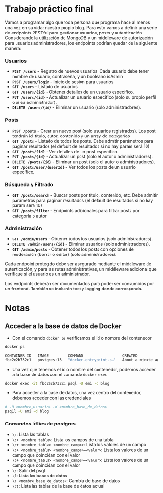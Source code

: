 # Trabajo práctico final

Vamos a programar algo que toda persona que programa hace al menos una vez en su vida: nuestro propio blog. Para esto vamos a definir una serie de endpoints RESTful para gestionar usuarios, posts y autenticación. Considerando la utilización de MongoDB y un middleware de autorización para usuarios administradores, los endpoints podrían quedar de la siguiente manera:

### **Usuarios**

- **`POST /users`** - Registro de nuevos usuarios. Cada usuario debe tener nombre de usuario, contraseña, y un booleano isAdmin
- **`POST /users/login`** - Inicio de sesión para usuarios.
- **`GET /users`** - Listado de usuarios
- **`GET /users/{id}`** - Obtener detalles de un usuario específico.
- **`PUT /users/{id}`** - Actualizar un usuario específico (solo su propio perfil o si es administrador).
- **`DELETE /users/{id}`** - Eliminar un usuario (solo administradores).

### **Posts**

- **`POST /posts`** - Crear un nuevo post (solo usuarios registrados). Los post tendrán id, título, autor, contenido y un array de categorías
- **`GET /posts`** - Listado de todos los posts. Debe admitir parámetros para paginar resultados (el default de resultados si no hay param será 10)
- **`GET /posts/{id}`** - Ver detalles de un post específico.
- **`PUT /posts/{id}`** - Actualizar un post (solo el autor o administradores).
- **`DELETE /posts/{id}`** - Eliminar un post (solo el autor o administradores).
- **`GET /posts/user/{userId}`** - Ver todos los posts de un usuario específico.

### **Búsqueda y Filtrado**

- **`GET /posts/search`** - Buscar posts por título, contenido, etc. Debe admitir parámetros para paginar resultados (el default de resultados si no hay param será 10)
- **`GET /posts/filter`** - Endpoints adicionales para filtrar posts por categoría o autor

### **Administración**

- **`GET /admin/users`** - Obtener todos los usuarios (solo administradores).
- **`DELETE /admin/users/{id}`** - Eliminar usuarios (solo administradores).
- **`GET /admin/posts`** - Obtener todos los posts con opciones de moderación (borrar o editar) (solo administradores).

Cada endpoint protegido debe ser asegurado mediante el middleware de autenticación, y para las rutas administrativas, un middleware adicional que verifique si el usuario es un administrador.

Los endpoints deberán ser documentados para poder ser consumidos por un frontend. También se incluirán test y logging donde corresponda.

# Notas

## Acceder a la base de datos de Docker

- Con el comando `docker ps` verificamos el id o nombre del contenedor

```bash
docker ps

CONTAINER ID   IMAGE         COMMAND                  CREATED              STATUS              PORTS                                       NAMES
fbc2e2b732c1   postgres:13   "docker-entrypoint.s…"   About a minute ago   Up About a minute   0.0.0.0:5432->5432/tcp, :::5432->5432/tcp   final-project-postgres-1
```

- Una vez que tenemos el id o nombre del contenedor, podemos acceder a la base de datos con el comando `docker exec`

```bash
docker exec -it fbc2e2b732c1 psql -U emi -d blog
```

- Para acceder a la base de datos, una vez dentro del contenedor, debemos acceder con las credenciales

```bash
# -U <nombre_usuario> -d <nombre_base_de_datos>
psq1l -U emi -d blog
```

### Comandos útlies de postgres

- `\d`: Lista las tablas
- `\d+ <nombre_tabla>`: Lista los campos de una tabla
- `\d+ <nombre_tabla> <nombre_campo>`: Lista los valores de un campo
- `\d+ <nombre_tabla> <nombre_campo>=<valor>`: Lista los valores de un campo que coincidan con el valor
- `\d+ <nombre_tabla> <nombre_campo>=<valor>`: Lista los valores de un campo que coincidan con el valor
- `\q`: Salir del psql
- `\l`: Lista las bases de datos
- `\c <nombre_base_de_datos>`: Cambia de base de datos
- `\dt`: Lista las tablas de la base de datos actual
